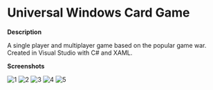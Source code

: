 # Universal Windows Card Game
**Description**

A single player and multiplayer game based on the popular game war.  Created in Visual Studio with C# and XAML.

**Screenshots**

![1](http://andrewstanley.ca/images/cardgame/1.png) 
![2](http://andrewstanley.ca/images/cardgame/2.png)
![3](http://andrewstanley.ca/images/cardgame/3.png)
![4](http://andrewstanley.ca/images/cardgame/4.png)
![5](http://andrewstanley.ca/images/cardgame/5.png)
